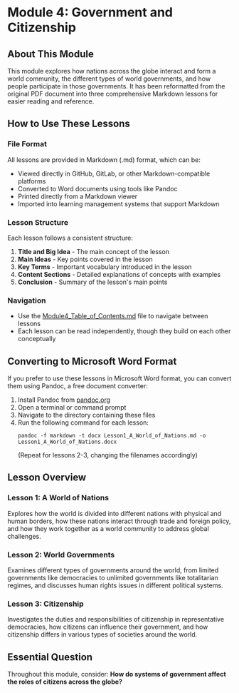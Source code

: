 # Module 4: Government and Citizenship

## About This Module
This module explores how nations across the globe interact and form a world community, the different types of world governments, and how people participate in those governments. It has been reformatted from the original PDF document into three comprehensive Markdown lessons for easier reading and reference.

## How to Use These Lessons

### File Format
All lessons are provided in Markdown (.md) format, which can be:
- Viewed directly in GitHub, GitLab, or other Markdown-compatible platforms
- Converted to Word documents using tools like Pandoc
- Printed directly from a Markdown viewer
- Imported into learning management systems that support Markdown

### Lesson Structure
Each lesson follows a consistent structure:
1. **Title and Big Idea** - The main concept of the lesson
2. **Main Ideas** - Key points covered in the lesson
3. **Key Terms** - Important vocabulary introduced in the lesson
4. **Content Sections** - Detailed explanations of concepts with examples
5. **Conclusion** - Summary of the lesson's main points

### Navigation
- Use the [Module4_Table_of_Contents.md](Module4_Table_of_Contents.md) file to navigate between lessons
- Each lesson can be read independently, though they build on each other conceptually

## Converting to Microsoft Word Format

If you prefer to use these lessons in Microsoft Word format, you can convert them using Pandoc, a free document converter:

1. Install Pandoc from [pandoc.org](https://pandoc.org/installing.html)
2. Open a terminal or command prompt
3. Navigate to the directory containing these files
4. Run the following command for each lesson:
   ```
   pandoc -f markdown -t docx Lesson1_A_World_of_Nations.md -o Lesson1_A_World_of_Nations.docx
   ```
   (Repeat for lessons 2-3, changing the filenames accordingly)

## Lesson Overview

### Lesson 1: A World of Nations
Explores how the world is divided into different nations with physical and human borders, how these nations interact through trade and foreign policy, and how they work together as a world community to address global challenges.

### Lesson 2: World Governments
Examines different types of governments around the world, from limited governments like democracies to unlimited governments like totalitarian regimes, and discusses human rights issues in different political systems.

### Lesson 3: Citizenship
Investigates the duties and responsibilities of citizenship in representative democracies, how citizens can influence their government, and how citizenship differs in various types of societies around the world.

## Essential Question
Throughout this module, consider: **How do systems of government affect the roles of citizens across the globe?**